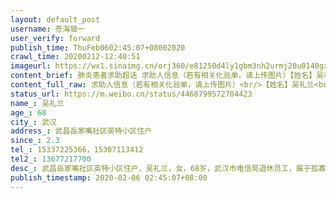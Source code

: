 ```yaml
---
layout: default_post
username: 苍海狼一
user_verify: forward
publish_time: ThuFeb0602:45:07+08002020
crawl_time: 20200212-12:40:51
imageurl: https://wx1.sinaimg.cn/orj360/e81250d4ly1gbm3nh2urmj20u0140gxj.jpg,https://wx2.sinaimg.cn/orj360/e81250d4ly1gbm3nhj6gjj20u0140gvr.jpg,https://wx3.sinaimg.cn/orj360/e81250d4ly1gbm3ni3njxj20u01hch6g.jpg,https://wx2.sinaimg.cn/orj360/e81250d4ly1gbm3nir3ywj20l60dutbe.jpg
content_brief: 肺炎患者求助超话 求助人信息（若有相关化验单，请上传图片）【姓名】吴礼兰【年龄】68【所在城市】武汉【所在小区、社区】武昌岳家嘴社区英特小区住户【患病时间】2.3【联系方式】15337225366，15307113412【其他紧急联系人】13677217700【病情描述】武昌岳家嘴社区英特小区住户，吴礼兰 ...全文
content_full_raw: 求助人信息（若有相关化验单，请上传图片）<br/>【姓名】吴礼兰<br/>【年龄】68<br/>【所在城市】武汉<br/>【所在小区、社区】武昌岳家嘴社区英特小区住户<br/>【患病时间】2.3<br/>【联系方式】15337225366，15307113412<br/>【其他紧急联系人】13677217700<br/>【病情描述】武昌岳家嘴社区英特小区住户，吴礼兰，女，68岁，武汉市电信局退休员工，属于孤寡老人，持续咳嗽10多日，伴有低烧，2月3日在武汉中南医院做了CT检查，报告显示双肺多发斑片状磨玻璃样密度影，结论是考虑病毒性肺炎，没有测试剂确诊。甲流乙流H7禽流检查，均显示阴性，白细胞数正常。目前还没有住上院，自己奄奄一息去了医院，也得不到治疗，需要一层层的上报才能办手续，老人已经快70了，等不起呀！就是普通肺炎，这么多天的折磨，人也受不了，现在走路成问题，说话也比较吃力，情况一天比一天差。跪求各位好心人帮忙转发扩散，希望能早日入院得到治疗。
status_url: https://m.weibo.cn/status/4468799572784423
name_: 吴礼兰
age_: 68
city_: 武汉
address_: 武昌岳家嘴社区英特小区住户
since_: 2.3
tel_: 15337225366，15307113412
tel2_: 13677217700
desc_: 武昌岳家嘴社区英特小区住户，吴礼兰，女，68岁，武汉市电信局退休员工，属于孤寡老人，持续咳嗽10多日，伴有低烧，2月3日在武汉中南医院做了CT检查，报告显示双肺多发斑片状磨玻璃样密度影，结论是考虑病毒性肺炎，没有测试剂确诊。甲流乙流H7禽流检查，均显示阴性，白细胞数正常。目前还没有住上院，自己奄奄一息去了医院，也得不到治疗，需要一层层的上报才能办手续，老人已经快70了，等不起呀！就是普通肺炎，这么多天的折磨，人也受不了，现在走路成问题，说话也比较吃力，情况一天比一天差。跪求各位好心人帮忙转发扩散，希望能早日入院得到治疗。
publish_timestamp: 2020-02-06 02:45:07+08:00
---
```

